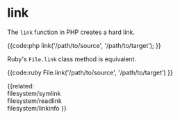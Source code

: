 # link

The `link` function in PHP creates a hard link.

{{code:php
    link('/path/to/source', '/path/to/target');
}}

Ruby's `File.link` class method is equivalent.

{{code:ruby
    File.link('/path/to/source', '/path/to/target')
}}


{{related:                
    filesystem/symlink      
    filesystem/readlink     
    filesystem/linkinfo
}}
